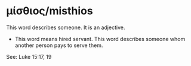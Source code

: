 # μίσθιος/misthios
This word describes someone. It is an adjective.

* This word means hired servant. This word describes someone whom another person pays to serve them.

See: Luke 15:17, 19

